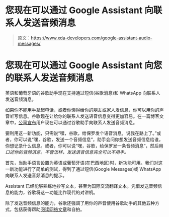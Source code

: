 # 您现在可以通过 Google Assistant 向联系人发送音频消息

> 原文：<https://www.xda-developers.com/google-assistant-audio-messages/>

# 您现在可以通过 Google Assistant 向您的联系人发送音频消息

英语和葡萄牙语的谷歌助手现在支持通过短信(谷歌消息)和 WhatsApp 向联系人发送音频消息。

如果你不能用手拿起电话，或者你懒得给你的朋友或家人发信息，你可以用你的声音听写信息。谷歌现在让给你的联系人发送语音信息变得更加容易。在一篇博客文章中，[公司宣布](https://blog.google/products/assistant/6-ways-use-your-voice-get-more-done/)用户现在可以通过谷歌助手向联系人发送音频消息。

要利用这一新功能，只需说“嘿，谷歌，给保罗发个语音消息，说我在路上了。”或者，你可以说“嘿，谷歌，发送一个音频信息”，助手会问你想发送音频信息给谁，你想记录什么信息。或者，你可以说“嘿，谷歌，给保罗发一条音频消息”，然后用*口述你的音频消息。不管怎样，发送语音信息完全可以不用手。*

首先，当助手语言设置为英语或葡萄牙语(在巴西地区)时，新功能可用。我们对这一新功能进行了简单的测试，得到了通过短信(Google Messages)或 WhatsApp 向联系人发送音频消息的提示。

Assistant 已经能够熟练地抄写文本，甚至为国际交流翻译文本。凭借发送音频信息的能力，谷歌将这一功能比作现代的对讲机。

除了发送音频信息的能力，谷歌还强调了用你的声音使用谷歌助手的其他五种方式，包括获得帮助[阅读网络文章](https://www.xda-developers.com/google-assistant-read-web-pages-out-loud/)和自拍。